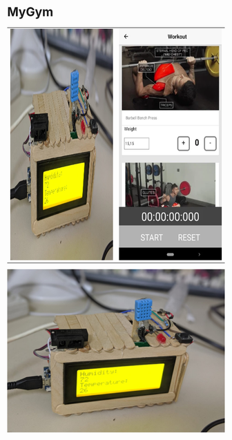 # MyGym

|||
|--|--|
|<img src="https://github.com/dolby360/Temperature-distance-screen-Arduino/blob/master/The%20BOX.jpeg?raw=true" width="280" height="536">|<img src="https://github.com/dolby360/MyGym/blob/master/pictures/workout_plan.PNG?raw=true" width="280" height="536">|




![The BOX](https://github.com/dolby360/Temperature-distance-screen-Arduino/blob/master/The%20BOX.jpeg?raw=true)